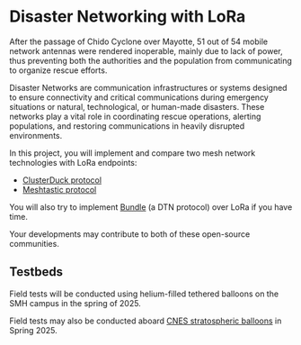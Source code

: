 # Disaster Networking with LoRa

After the passage of Chido Cyclone over Mayotte, 51 out of 54 mobile network antennas were rendered inoperable, mainly due to lack of power, thus preventing both the authorities and the population from communicating to organize rescue efforts.

Disaster Networks are communication infrastructures or systems designed to ensure connectivity and critical communications during emergency situations or natural, technological, or human-made disasters. These networks play a vital role in coordinating rescue operations, alerting populations, and restoring communications in heavily disrupted environments.

In this project, you will implement and compare two mesh network technologies with LoRa endpoints:

* [ClusterDuck protocol](https://clusterduckprotocol.org/)
* [Meshtastic protocol](https://meshtastic.org/)

You will also try to implement [Bundle](https://datatracker.ietf.org/doc/rfc9171/) (a DTN protocol) over LoRa if you have time.

Your developments may contribute to both of these open-source communities.

## Testbeds

Field tests will be conducted using helium-filled tethered balloons on the SMH campus in the spring of 2025.

Field tests may also be conducted aboard [CNES stratospheric balloons](https://gricad-gitlab.univ-grenoble-alpes.fr/thingsat/public/-/blob/master/balloons/README.md) in Spring 2025.
